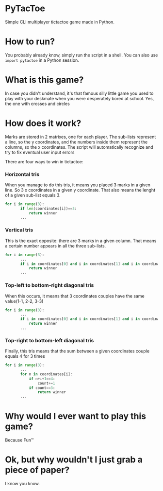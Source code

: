 # PyTacToe
Simple CLI multiplayer tictactoe game made in Python.

# How to run?
You probably already know, simply run the script in a shell. You can also use `import pytactoe` in a Python session.

# What is this game?
In case you didn't understand, it's that famous silly little game you used to play with your deskmate when you were desperately bored at school. Yes, the one with crosses and circles

# How does it work?
Marks are stored in 2 matrixes, one for each player. The sub-lists represent a line, so the y coordinates, and the numbers inside them represent the columns, so the x coordinates. The script will automatically recognize and try to fix eventual user input errors

There are four ways to win in tictactoe:
### Horizontal tris
When you manage to do this tris, it means you placed 3 marks in a given line. So 3 x coordinates in a given y coordinate. That  also means the lenght of a given sub-list equals 3.

```python
for i in range(3):
       if len(coordinates[i])==3:
           return winner
       ...
```

### Vertical tris
This is the exact opposite: there are 3 marks in a given column. That means a certain number appears in all the three sub-lists. 

```python
for i in range(3):
       ...
       if i in coordinates[0] and i in coordinates[1] and i in coordinates[2]:
           return winner
       ...
```

### Top-left to bottom-right diagonal tris
When this occurs, it means that 3 coordinates couples have the same value(1-1, 2-2, 3-3)

```python
for i in range(3):
       ...
       if i in coordinates[0] and i in coordinates[1] and i in coordinates[2]:
           return winner
       ...
```

### Top-right to bottom-left diagonal tris
Finally, this tris means that the sum between a given coordinates couple equals 4 for 3 times

```python
for i in range(3):
       ...
       for n in coordinates[i]:
           if n+i+1==4:
               count+=1
           if count==3:
               return winner
       ...
```

# Why would I ever want to play this game?
Because Fun™

# Ok, but why wouldn't I just grab a piece of paper?
I know you know.
